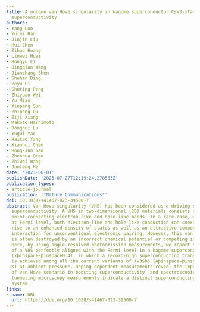 ```yaml
---
title: A unique van Hove singularity in kagome superconductor CsV3-xTaxSb5 with enhanced
  superconductivity
authors:
- Yang Luo
- Yulei Han
- Jinjin Liu
- Hui Chen
- Zihao Huang
- Linwei Huai
- Hongyu Li
- Bingqian Wang
- Jianchang Shen
- Shuhan Ding
- Zeyu Li
- Shuting Peng
- Zhiyuan Wei
- Yu Miao
- Xiupeng Sun
- Zhipeng Ou
- Ziji Xiang
- Makoto Hashimoto
- Donghui Lu
- Yugui Yao
- Haitao Yang
- Xianhui Chen
- Hong-Jun Gao
- Zhenhua Qiao
- Zhiwei Wang
- Junfeng He
date: '2023-06-01'
publishDate: '2025-07-27T12:19:24.270563Z'
publication_types:
- article-journal
publication: '*Nature Communications*'
doi: 10.1038/s41467-023-39500-7
abstract: Van Hove singularity (VHS) has been considered as a driving source for unconventional
  superconductivity. A VHS in two-dimensional (2D) materials consists of a saddle
  point connecting electron-like and hole-like bands. In a rare case, when a VHS appears
  at Fermi level, both electron-like and hole-like conduction can coexist, giving
  rise to an enhanced density of states as well as an attractive component of Coulomb
  interaction for unconventional electronic pairing. However, this van Hove scenario
  is often destroyed by an incorrect chemical potential or competing instabilities.
  Here, by using angle-resolved photoemission measurements, we report the observation
  of a VHS perfectly aligned with the Fermi level in a kagome superconductor CsV3-xTaxSb5
  (xþinspace~þinspace0.4), in which a record-high superconducting transition temperature
  is achieved among all the current variants of AV3Sb5 (Aþinspace=þinspaceCs, Rb,
  K) at ambient pressure. Doping dependent measurements reveal the important role
  of van Hove scenario in boosting superconductivity, and spectroscopic-imaging scanning
  tunneling microscopy measurements indicate a distinct superconducting state in this
  system.
links:
- name: URL
  url: https://doi.org/10.1038/s41467-023-39500-7
---
```

